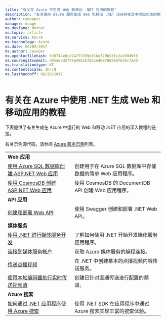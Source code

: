 ```yaml
---
title: "有关在 Azure 中生成 Web 和移动 .NET 应用的教程"
description: "有关使用 Azure 服务生成 Web 和移动 .NET 应用并在其中添加功能的教程。"
author: camsoper
manager: douge
ms.devlang: dotnet
ms.topic: article
ms.service: Azure
ms.technology: Azure
ms.date: 06/09/2017
ms.author: casoper
ms.openlocfilehash: fd0744e8cd7a777d39c656e379b53fc2ac0949f8
ms.sourcegitcommit: d95a6ad3774a49b16f652e40e7860e47636c7ad0
ms.translationtype: HT
ms.contentlocale: zh-CN
ms.lasthandoff: 08/28/2017
---
```

# <a name="tutorials-for-building-web-and-mobile-apps-with-net-in-azure"></a>有关在 Azure 中使用 .NET 生成 Web 和移动应用的教程

下表提供了有关生成在 Azure 中运行的 Web 和移动 .NET 应用的深入教程的链接。

有关示例源代码，请参阅 [Azure 服务示例](https://azure.microsoft.com/resources/samples/?platform=dotnet)列表。

| | |
|---|---|
| **Web 应用**||
| [使用 Azure SQL 数据库创建 ASP.NET Web 应用][1] | 创建用于在 Azure SQL 数据库中存储数据的简单 Web 应用程序。 | 
| [使用 CosmosDB 创建 ASP.NET Web 应用][2] | 使用 CosmosDB 的 DocumentDB API 创建 Web 应用程序。 | 
| **API 应用**||
| [创建和部署 Web API][3] | 使用 Swagger 创建和部署 .NET Web API。 | 
| **媒体服务** | |
| [使用 .NET 进行媒体服务开发][6] | 了解如何使用 .NET 开始开发媒体服务应用程序。 |
| [连接到媒体服务帐户][7] | 获取 Azure 媒体服务的编程连接。 |
| [传送点播视频][4] | 在 .NET 中创建基本的点播视频内容传送服务。 | 
| [使用本地编码器执行实时传送视频流][8] | 创建已针对直通传送进行配置的频道。 |
| **Azure 搜索**||
| [如何通过 .NET 应用程序使用 Azure 搜索][5] | 使用 .NET SDK 在应用程序中通过 Azure 搜索实现丰富的搜索体验。 | 



[1]: /azure/app-service-web/app-service-web-tutorial-dotnet-sqldatabase
[2]: /azure/documentdb/documentdb-dotnet-application
[3]: /azure/app-service-api/app-service-api-dotnet-get-started
[4]: /azure/media-services/media-services-dotnet-get-started
[5]: /azure/search/search-howto-dotnet-sdk
[6]: /azure/media-services/media-services-dotnet-how-to-use
[7]: /azure/media-services/media-services-dotnet-connect-programmatically
[8]: /azure/media-services/media-services-dotnet-live-encode-with-onpremises-encoders